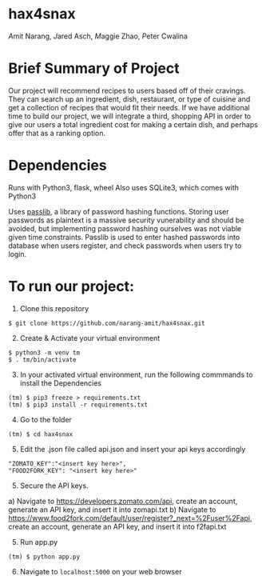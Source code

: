 # hax4snax

*A*mit Narang, *J*ared Asch, *M*aggie Zhao, *P*eter Cwalina

# Brief Summary of Project

Our project will recommend recipes to users based off of their cravings. They can search up an ingredient, dish, restaurant, or type of cuisine and get a collection of recipes that would fit their needs. If we have additional time to build our project, we will integrate a third, shopping API in order to give our users a total ingredient cost for making a certain dish, and perhaps offer that as a ranking option.

# Dependencies

Runs with Python3, flask, wheel
Also uses SQLite3, which comes with Python3

Uses [passlib](https://passlib.readthedocs.io/en/stable/ "passlib documentation"), a library of password hashing functions.
Storing user passwords as plaintext is a massive security vunerability and should be avoided, but implementing password hashing ourselves was not viable given time constraints. Passlib is used to enter hashed passwords into database when users register, and check passwords when users try to login.

# To run our project:

1. Clone this repository

```
$ git clone https://github.com/narang-amit/hax4snax.git
```

2. Create & Activate your virtual environment

```
$ python3 -m venv tm
$ . tm/bin/activate
```

3. In your activated virtual environment, run the following commmands to install the Dependencies

```
(tm) $ pip3 freeze > requirements.txt
(tm) $ pip3 install -r requirements.txt
```

4. Go to the folder

```
(tm) $ cd hax4snax
```

5. Edit the .json file called api.json and insert your api keys accordingly

```
"ZOMATO_KEY":"<insert key here>",
"FOOD2FORK_KEY": "<insert key here>"
```

5. Secure the API keys.

  a) Navigate to https://developers.zomato.com/api, create an account, generate an API key, and insert it into zomapi.txt
  b) Navigate to https://www.food2fork.com/default/user/register?_next=%2Fuser%2Fapi, create an account, generate an API key, and insert it into f2fapi.txt

5. Run app.py

```
(tm) $ python app.py
```

6. Navigate to `localhost:5000` on your web browser
